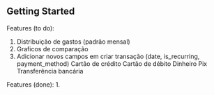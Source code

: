 ## Getting Started

Features (to do):
1. Distribuição de gastos (padrão mensal)
2. Graficos de comparação
3. Adicionar novos campos em criar transação (date, is_recurring, payment_method)
  Cartão de crédito
  Cartão de débito
  Dinheiro
  Pix
  Transferência bancária

Features (done):
1.